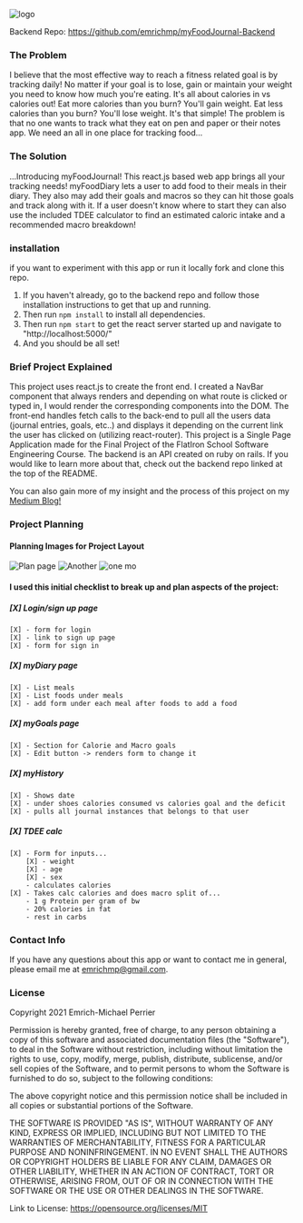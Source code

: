 ![logo](https://i.ibb.co/sQ6fJbr/Screen-Shot-2021-05-26-at-11-16-32-PM.png)

Backend Repo: https://github.com/emrichmp/myFoodJournal-Backend

### The Problem
I believe that the most effective way to reach a fitness related goal is by tracking daily! No matter if your goal is to lose, gain or maintain your weight you need to know how much you're eating. It's all about calories in vs calories out! Eat more calories than you burn? You'll gain weight. Eat less calories than you burn? You'll lose weight. It's that simple! The problem is that no one wants to track what they eat on pen and paper or their notes app. We need an all in one place for tracking food...

### The Solution
...Introducing myFoodJournal! This react.js based web app brings all your tracking needs! myFoodDiary lets a user to add food to their meals in their diary. They also may add their goals and macros so they can hit those goals and track along with it. If a user doesn't know where to start they can also use the included TDEE calculator to find an estimated caloric intake and a recommended macro breakdown!

### installation
if you want to experiment with this app or run it locally fork and clone this repo.
1. If you haven't already, go to the backend repo and follow those installation instructions to get that up and running.
2. Then run ``` npm install ``` to install all dependencies.
3. Then run ``` npm start ``` to get the react server started up and navigate to "http://localhost:5000/"
4. And you should be all set!


### Brief Project Explained
This project uses react.js to create the front end. I created a NavBar component that always renders and depending on what route is clicked or typed in, I would render the corresponding components into the DOM. The front-end handles fetch calls to the back-end to pull all the users data (journal entries, goals, etc..) and displays it depending on the current link the user has clicked on (utilizing react-router). This project is a Single Page Application made for the Final Project of the FlatIron School Software Engineering Course. The backend is an API created on ruby on rails. If you would like to learn more about that, check out the backend repo linked at the top of the README.

You can also gain more of my insight and the process of this project on my [Medium Blog!](https://emrichmp.medium.com/)

### Project Planning
#### Planning Images for Project Layout
![Plan page](https://i.ibb.co/D44P60R/IMG-8072.jpg)
![Another](https://i.ibb.co/V9Bpf9B/IMG-8073.jpg)
![one mo](https://i.ibb.co/SnWfDjL/IMG-8074.jpg)

#### I used this initial checklist to break up and plan aspects of the project:

##### [X] Login/sign up page
    [X] - form for login
    [X] - link to sign up page
    [X] - form for sign in

##### [X] myDiary page
    [X] - List meals
    [X] - List foods under meals
    [X] - add form under each meal after foods to add a food

##### [X] myGoals page 
    [X] - Section for Calorie and Macro goals
    [X] - Edit button -> renders form to change it

##### [X] myHistory
    [X] - Shows date
    [X] - under shoes calories consumed vs calories goal and the deficit
    [X] - pulls all journal instances that belongs to that user

##### [X] TDEE calc
    [X] - Form for inputs...
        [X] - weight
        [X] - age
        [X] - sex
        - calculates calories
    [X] - Takes calc calories and does macro split of...
        - 1 g Protein per gram of bw
        - 20% calories in fat
        - rest in carbs

### Contact Info
If you have any questions about this app or want to contact me in general, please email me at emrichmp@gmail.com.

### License
Copyright 2021 Emrich-Michael Perrier

Permission is hereby granted, free of charge, to any person obtaining a copy of this software and associated documentation files (the "Software"), to deal in the Software without restriction, including without limitation the rights to use, copy, modify, merge, publish, distribute, sublicense, and/or sell copies of the Software, and to permit persons to whom the Software is furnished to do so, subject to the following conditions:

The above copyright notice and this permission notice shall be included in all copies or substantial portions of the Software.

THE SOFTWARE IS PROVIDED "AS IS", WITHOUT WARRANTY OF ANY KIND, EXPRESS OR IMPLIED, INCLUDING BUT NOT LIMITED TO THE WARRANTIES OF MERCHANTABILITY, FITNESS FOR A PARTICULAR PURPOSE AND NONINFRINGEMENT. IN NO EVENT SHALL THE AUTHORS OR COPYRIGHT HOLDERS BE LIABLE FOR ANY CLAIM, DAMAGES OR OTHER LIABILITY, WHETHER IN AN ACTION OF CONTRACT, TORT OR OTHERWISE, ARISING FROM, OUT OF OR IN CONNECTION WITH THE SOFTWARE OR THE USE OR OTHER DEALINGS IN THE SOFTWARE.

Link to License: https://opensource.org/licenses/MIT